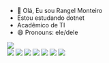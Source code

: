 - 👋 Olá, Eu sou Rangel Monteiro
- Estou estudando dotnet
- Acadêmico de TI
- 😄 Pronouns: ele/dele

<picture>
  <source
    srcset="https://github-readme-stats.vercel.app/api?username=RangelMonteiroDev&show_icons=true&theme=dark"
    media="(prefers-color-scheme: dark)"
  />
  <source
    srcset="https://github-readme-stats.vercel.app/api?username=anuraghazra&show_icons=true"
    media="(prefers-color-scheme: light), (prefers-color-scheme: no-preference)"
  />
  <img src="https://github-readme-stats.vercel.app/api?username=anuraghazra&show_icons=true" />
</picture>

<div class = "Barra-de-habilidades-e-contatos">

<img src="https://cdn.jsdelivr.net/gh/devicons/devicon@latest/icons/html5/html5-original.svg" />

<img src="https://cdn.jsdelivr.net/gh/devicons/devicon@latest/icons/css3/css3-original.svg" />

<img src="https://cdn.jsdelivr.net/gh/devicons/devicon@latest/icons/javascript/javascript-original.svg" />

<img src="https://cdn.jsdelivr.net/gh/devicons/devicon@latest/icons/nodejs/nodejs-original.svg" />

<img src="https://cdn.jsdelivr.net/gh/devicons/devicon@latest/icons/express/express-original.svg" />
          
<img src="https://cdn.jsdelivr.net/gh/devicons/devicon@latest/icons/microsoftsqlserver/microsoftsqlserver-original-wordmark.svg" />

<img src="https://cdn.jsdelivr.net/gh/devicons/devicon@latest/icons/postgresql/postgresql-original.svg" />
          
                    
          
  
</div>
